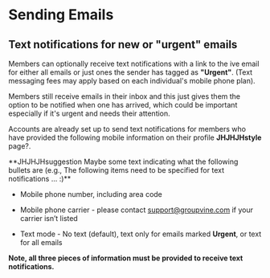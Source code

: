 # Sending Emails

## Text notifications for new or "urgent" emails
<span id="gv-2members-3membersgroups"></span>

Members can optionally receive text notifications with a link to the
ive email for either all emails or just ones the sender has tagged as
**"Urgent"**.
(Text messaging fees may apply based on each individual's mobile phone
plan).

Members still receive emails in their inbox and this just gives them
the option to be notified when one has arrived, which could be important
especially if it's urgent and needs their attention.

Accounts are already set up to send text notifications for members who
have provided the following mobile information on their
profile
<span class="todo">
**JHJHJHstyle**
</span>
page?.

<span class="todo">
**JHJHJHsuggestion Maybe some text indicating what the following bullets
are (e.g., The following items need to be specified for text
notifications ... :)**
</span>

  * Mobile phone number, including area code

  * Mobile phone carrier - please contact [support@groupvine.com](mailto:support@groupvine.com) if your carrier isn’t listed

  * Text mode - No text (default), text only for emails marked
**Urgent**, or text for all emails

**Note, all three pieces of information must be provided to receive text
notifications.**
